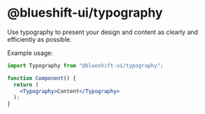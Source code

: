 # @blueshift-ui/typography

Use typography to present your design and content as clearly and efficiently as possible.

Example usage:

```jsx
import Typography from "@blueshift-ui/typography";

function Component() {
  return (
    <Typography>Content</Typography>
  );
}
```
